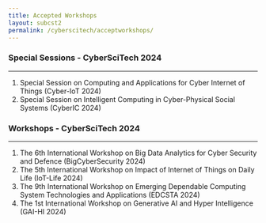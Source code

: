 ```yaml
---
title: Accepted Workshops 
layout: subcst2
permalink: /cyberscitech/acceptworkshops/
---
```


<h3>Special Sessions - CyberSciTech 2024</h3>
<hr>
<ol>
<li>Special Session on Computing and Applications for Cyber Internet of Things (Cyber-IoT 2024)</li>
<li>Special Session on Intelligent Computing in Cyber-Physical Social Systems (CyberIC 2024)</li>
</ol>


<h3>Workshops - CyberSciTech 2024</h3>
<hr/>
<ol>

<li>The 6th International Workshop on Big Data Analytics for Cyber Security and Defence (BigCyberSecurity 2024)</li>
<li>The 5th International Workshop on Impact of Internet of Things on Daily Life (IoT-Life 2024)</li>
<li>The 9th International Workshop on Emerging Dependable Computing System Technologies and Applications (EDCSTA 2024)</li>
<li>The 1st International Workshop on Generative AI and Hyper Intelligence (GAI-HI 2024)</li>
</ol>
<!-- 3. The 8th International Workshop on Applications of AI, Cyber Security and Economics Data Analytics (ACE-2024)<hr/> -->

<!-- 
<ol> 
<li><a href="/2022/assets/files/ws-ss/cst/IoT-Life2022_CFP.pdf" target=_new>The 3rd International Workshop on Impact of Internet of Things on Daily Life (IoT-Life 2022)</a></li>
<li><a href="/2022/assets/files/ws-ss/cst/CSSI2022_CFP.pdf" target=_new>The 3rd International Workshop on Cyber System Security and Intelligence (CSSI 2022)</a></li>
<li><a href="/2022/assets/files/ws-ss/cst/ACL2022_CFP.pdf" target=_new>The International Workshop on Adaptive Cyber Learning 2022 (ACL 2022)</a></li>
<li><a href="/2022/assets/files/ws-ss/cst/COMMONWEARS2022_CFP.pdf" target=_new>The 1st International Workshop on COMMunity-OrieNted WEARrable Computing Systems (COMMON-WEARS 2022)</a></li>
</ol> -->
